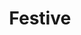 ---
title: Festive
permalink: /article/compliance32xAddons/Festive
comments: true
comments-id: Festive
header-img: article/compliance32xAddons/Festive.png

carousel-img: article/carousel/Festive/
show_carousel_name: false

long_text: Adds new christmas themed items, blocks and entities, includes over 30+ tweaks.

authors:
  - Alexsor:

download: 
  - 1.13 - 1.16:
    - https://github.com/Compliance-Addons/Addons/raw/master/32x/Compliance%20Festive%20Addon.zip
---